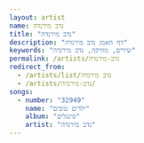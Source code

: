 ```yaml
---
layout: artist
name: נדב מירנדה
title: "נדב מירנדה"
description: "דף האמן נדב מירנדה"
keywords: "שירים, מוזיקה, נדב מירנדה"
permalink: /artists/נדב-מירנדה
redirect_from:
  - /artists/list/נדב מירנדה
  - /artists/נדב-מירנדה/
songs:
  - number: "32949"
    name: "ילדים טובים"
    album: "סינגלים"
    artist: "נדב מירנדה"
---
```

